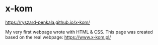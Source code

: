 # x-kom
https://ryszard-penkala.github.io/x-kom/

My very first webpage wrote with HTML & CSS. This page was created based on the real webpage: https://www.x-kom.pl/
